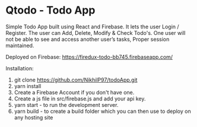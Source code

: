 # Qtodo - Todo App

Simple Todo App built using React and Firebase.
It lets the user Login / Register. 
The user can Add, Delete, Modify & Check Todo's.
One user will not be able to see and access another user’s tasks, Proper session maintained.

Deployed on Firebase: https://firedux-todo-bb745.firebaseapp.com/ 

Installation:
1. git clone https://github.com/NikhilP97/todoApp.git
2. yarn install
3. Create a Firebase Account if you don't have one.
4. Create a js file in src/firebase.js and add your api key.
5. yarn start - to run the development server.
6. yarn build - to create a build folder which you can then use to deploy on any hosting site


